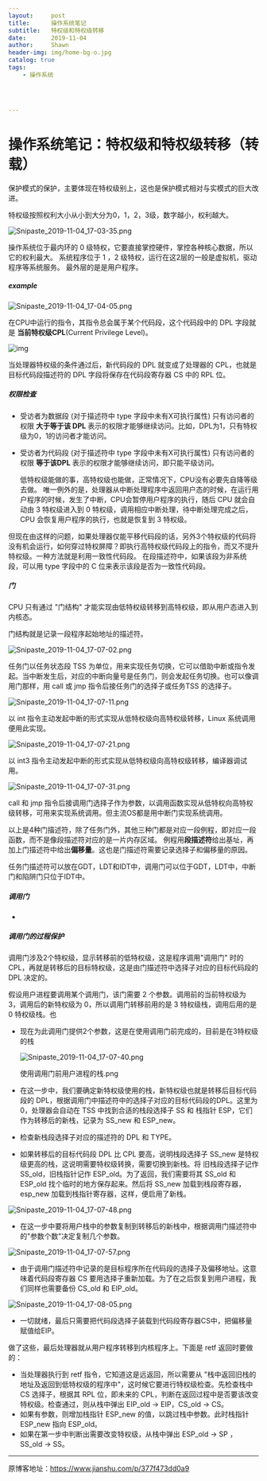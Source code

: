```yaml
---
layout:     post
title:      操作系统笔记
subtitle:   特权级和特权级转移
date:       2019-11-04
author:     Shawn
header-img: img/home-bg-o.jpg
catalog: true
tags:
    - 操作系统




---
```


# 操作系统笔记：特权级和特权级转移（转载）

保护模式的保护，主要体现在特权级别上，这也是保护模式相对与实模式的巨大改进。

特权级按照权利大小从小到大分为0，1，2，3级，数字越小，权利越大。



![Snipaste_2019-11-04_17-03-35.png](https://i.loli.net/2019/11/04/fDt2LKHyvszqwcM.png)

操作系统位于最内环的 0 级特权，它要直接掌控硬件，掌控各种核心数据，所以它的权利最大。
 系统程序位于 1 ，2 级特权，运行在这2层的一般是虚拟机，驱动程序等系统服务。
 最外层的是是用户程序。

##### example



![Snipaste_2019-11-04_17-04-05.png](https://i.loli.net/2019/11/04/sMI5xPgbmhjNQp4.png)

在CPU中运行的指令，其指令总会属于某个代码段，这个代码段中的 DPL 字段就是 **当前特权级CPL**(Current Privilege Level)。



![img](https:////upload-images.jianshu.io/upload_images/7304940-cc4a72e12c73b1d9.png?imageMogr2/auto-orient/strip|imageView2/2/w/413/format/webp)

当处理器特权级的条件通过后，新代码段的 DPL 就变成了处理器的 CPL，也就是目标代码段描述符的 DPL 字段将保存在代码段寄存器 CS 中的 RPL 位。

##### 权限检查

- 受访者为数据段 (对于描述符中 type 字段中未有X可执行属性)
   只有访问者的权限 **大于等于该 DPL** 表示的权限才能够继续访问。比如，DPL为1，只有特权级为0，1的访问者才能访问。

- 受访者为代码段 (对于描述符中 type 字段中未有X可执行属性)
   只有访问者的权限 **等于该DPL** 表示的权限才能够继续访问，即只能平级访问。

  低特权级能做的事，高特权级也能做，正常情况下，CPU没有必要先自降等级去做。
   唯一例外的是，处理器从中断处理程序中返回用户态的时候，在运行用户程序的时候，发生了中断，CPU会暂停用户程序的执行，随后 CPU 就会自动由 3 特权级进入到 0 特权级，调用相应中断处理，待中断处理完成之后，CPU 会恢复用户程序的执行，也就是恢复到 3 特权级。

但现在由这样的问题，如果处理器仅能平移代码段的话，另外3个特权级的代码将没有机会运行，如何穿过特权屏障？即执行高特权级代码段上的指令，而又不提升特权级。一种方法就是利用一致性代码段。
 在段描述符中，如果该段为非系统段，可以用 type 字段中的 C 位来表示该段是否为一致性代码段。

##### 门

CPU 只有通过 "门结构" 才能实现由低特权级转移到高特权级，即从用户态进入到内核态。

门结构就是记录一段程序起始地址的描述符。



![Snipaste_2019-11-04_17-07-02.png](https://i.loli.net/2019/11/04/J9SHT45WrELtPpC.png)

任务门以任务状态段 TSS 为单位，用来实现任务切换，它可以借助中断或指令发起。当中断发生后，对应的中断向量号是任务门，则会发起任务切换。也可以像调用门那样，用 call 或 jmp 指令后接任务门的选择子或任务TSS 的选择子。



![Snipaste_2019-11-04_17-07-11.png](https://i.loli.net/2019/11/04/c9E8ZT1AVMsCie6.png)

以 int 指令主动发起中断的形式实现从低特权级向高特权级转移，Linux 系统调用便用此实现。



![Snipaste_2019-11-04_17-07-21.png](https://i.loli.net/2019/11/04/aUCp3dKsNTlhHwS.png)

以 int3 指令主动发起中断的形式实现从低特权级向高特权级转移，编译器调试用。



![Snipaste_2019-11-04_17-07-31.png](https://i.loli.net/2019/11/04/GZBk1qWAXHahKTE.png)

call 和 jmp 指令后接调用门选择子作为参数，以调用函数实现从低特权向高特权级转移，可用来实现系统调用。但主流OS都是用中断门实现系统调用。

以上是4种门描述符，除了任务门外，其他三种门都是对应一段例程，即对应一段函数，而不是像段描述符对应的是一片内存区域。
 例程用**段描述符**给出基址，再加上门描述符中给出**偏移量**。这也是门描述符需要记录选择子和偏移量的原因。

任务门描述符可以放在GDT，LDT和IDT中，调用门可以位于GDT，LDT中，中断门和陷阱门只位于IDT中。

##### 调用门

-  

##### 调用门的过程保护

调用门涉及2个特权级，显示转移前的低特权级，这是程序调用"调用门" 时的 CPL，再就是转移后的目标特权级，这是由门描述符中选择子对应的目标代码段的 DPL 决定的。

假设用户进程要调用某个调用门，该门需要 2 个参数。调用前的当前特权级为 3，调用后的新特权级为 0，所以调用门转移前用的是 3 特权级栈，调用后用的是 0 特权级栈。也

- 现在为此调用门提供2个参数，这是在使用调用门前完成的，目前是在3特权级的栈

  ![Snipaste_2019-11-04_17-07-40.png](https://i.loli.net/2019/11/04/FwlD7UK5fsOq4T9.png)

  使用调用门前用户进程的栈.png

- 在这一步中，我们要确定新特权级使用的栈，新特权级也就是转移后目标代码段的 DPL，根据调用门中描述符中的选择子对应的目标代码段的DPL。这里为0，处理器会自动在 TSS 中找到合适的栈段选择子 SS 和 栈指针 ESP，它们作为转移后的新栈，记录为 SS_new 和 ESP_new。

- 检查新栈段选择子对应的描述符的 DPL 和 TYPE。

- 如果转移后的目标代码段 DPL 比 CPL 要高，说明栈段选择子 SS_new 是特权级更高的栈，这说明需要特权级转换，需要切换到新栈。将 旧栈段选择子记作 SS_old，旧栈指针记作 ESP_old。为了返回，我们需要将其 SS_old 和 ESP_old 找个临时的地方保存起来。然后将 SS_new 加载到栈段寄存器，esp_new 加载到栈指针寄存器，这样，便启用了新栈。

![Snipaste_2019-11-04_17-07-48.png](https://i.loli.net/2019/11/04/scHgtxJYj9NwqXQ.png)

- 在这一步中要将用户栈中的参数复制到转移后的新栈中，根据调用门描述符中的"参数个数"决定复制几个参数。



![Snipaste_2019-11-04_17-07-57.png](https://i.loli.net/2019/11/04/TvskNYDujHP15gl.png)

- 由于调用门描述符中记录的是目标程序所在代码段的选择子及偏移地址。这意味着代码段寄存器 CS 要用选择子重新加载。为了在之后恢复到用户进程，我们同样也需要备份 CS_old 和 EIP_old。



![Snipaste_2019-11-04_17-08-05.png](https://i.loli.net/2019/11/04/AIpoU2JTtk8vZlf.png)

- 一切就绪，最后只需要把代码段选择子装载到代码段寄存器CS中，把偏移量赋值给EIP。

做了这些，最后处理器就从用户程序转移到内核程序上。下面是 retf 返回时要做的：

- 当处理器执行到 retf 指令，它知道这是远返回，所以需要从 "栈中返回旧栈的地址及返回到低特权级的程序中"，这时候它要进行特权级检查。先检查栈中 CS 选择子，根据其 RPL 位，即未来的 CPL，判断在返回过程中是否要该改变特权级。检查通过，则从栈中弹出 EIP_old -> EIP，CS_old -> CS。
- 如果有参数，则增加栈指针 ESP_new 的值，以跳过栈中参数。此时栈指针 ESP_new 指向 ESP_old。
- 如果在第一步中判断出需要改变特权级，从栈中弹出 ESP_old -> SP ，SS_old -> SS。

--------------------------------------------

原博客地址：https://www.jianshu.com/p/377f473dd0a9